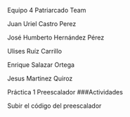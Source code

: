 Equipo 4 Patriarcado Team

Juan Uriel Castro Perez 

José Humberto Hernández Pérez

Ulises Ruíz Carrillo

Enrique Salazar Ortega

Jesus Martinez Quiroz


Práctica 1 Preescalador
###Actividades

Subir el código del preescalador
